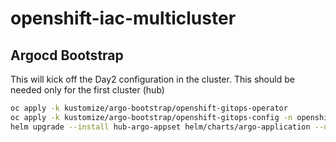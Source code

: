 # openshift-iac-multicluster





## Argocd Bootstrap

This will kick off the Day2 configuration in the cluster.
This should be needed only for the first cluster (hub)

```sh
oc apply -k kustomize/argo-bootstrap/openshift-gitops-operator
oc apply -k kustomize/argo-bootstrap/openshift-gitops-config -n openshift-gitops
helm upgrade --install hub-argo-appset helm/charts/argo-application --debug --set clusters={hub} -n openshift-gitops
```